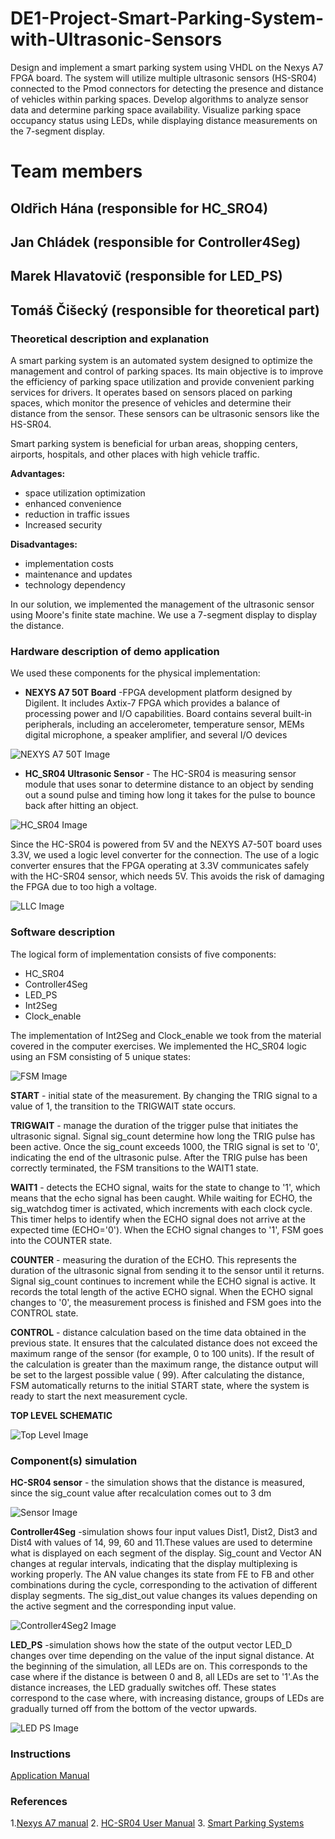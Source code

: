 # DE1-Project-Smart-Parking-System-with-Ultrasonic-Sensors
Design and implement a smart parking system using VHDL on the Nexys A7 FPGA board. The system will utilize multiple ultrasonic sensors (HS-SR04) connected to the Pmod connectors for detecting the presence and distance of vehicles within parking spaces. Develop algorithms to analyze sensor data and determine parking space availability. Visualize parking space occupancy status using LEDs, while displaying distance measurements on the 7-segment display.

# Team members
## Oldřich Hána (responsible for HC_SRO4)
## Jan Chládek (responsible for Controller4Seg)
## Marek Hlavatovič (responsible for LED_PS)
## Tomáš Čišecký (responsible for theoretical part)
### Theoretical description and explanation

A smart parking system is an automated system designed to optimize the management and control of parking spaces. Its main objective is to improve the efficiency of parking space utilization and provide convenient parking services for drivers. It operates based on sensors placed on parking spaces, which monitor the presence of vehicles and determine their distance from the sensor. These sensors can be ultrasonic sensors like the HS-SR04. 

Smart parking system is beneficial for urban areas, shopping centers, airports, hospitals, and other places with high vehicle traffic.

**Advantages:**
- space utilization optimization
- enhanced convenience
- reduction in traffic issues
- Increased security

**Disadvantages:**
- implementation costs
- maintenance and updates
- technology dependency

In our solution, we implemented the management of the ultrasonic sensor using Moore's finite state machine. We use a 7-segment display to display the distance.

### Hardware description of demo application
We used these components for the physical implementation:
-  **NEXYS A7 50T Board** -FPGA development platform designed by Digilent. It includes Axtix-7 FPGA which provides a balance of processing power and I/O capabilities. Board contains several built-in peripherals, including an accelerometer, temperature sensor, MEMs digital microphone, a speaker amplifier, and several I/O devices

  ![NEXYS A7 50T Image](https://github.com/HanaO10/DE1-Project-Smart-Parking-System-with-Ultrasonic-Sensors/blob/main/projekt_de1.srcs/images/nexys_board.png?raw=true)
  
-  **HC_SR04 Ultrasonic Sensor** - The HC-SR04 is measuring sensor module that uses sonar to determine distance to an object by sending out a sound pulse and timing how long it takes for the pulse to bounce back after hitting an object.

![HC_SR04 Image](https://github.com/HanaO10/DE1-Project-Smart-Parking-System-with-Ultrasonic-Sensors/blob/main/projekt_de1.srcs/images/hcsr04.png?raw=true)

Since the HC-SR04 is powered from 5V and the NEXYS A7-50T board uses 3.3V, we used a logic level converter for the connection. The use of a logic converter ensures that the FPGA operating at 3.3V communicates safely with the HC-SR04 sensor, which needs 5V. This avoids the risk of damaging the FPGA due to too high a voltage.

![LLC Image](https://github.com/HanaO10/DE1-Project-Smart-Parking-System-with-Ultrasonic-Sensors/blob/main/projekt_de1.srcs/images/llc.png?raw=true)


### Software description
The logical form of implementation consists of five components:
- HC_SR04 
-	Controller4Seg 
-	LED_PS
-	Int2Seg
-	Clock_enable
  
The implementation of Int2Seg and Clock_enable we took from the material covered in the computer exercises. We implemented the HC_SR04 logic using an FSM consisting of 5 unique states:

![FSM Image](newfolder/FSM.png)

**START** - initial state of the measurement. By changing the TRIG signal to a value of 1, the transition to the TRIGWAIT state occurs.

**TRIGWAIT** - manage the duration of the trigger pulse that initiates the ultrasonic signal. Signal sig_count determine how long the TRIG pulse has been active. Once the sig_count exceeds 1000, the TRIG signal is set to '0', indicating the end of the ultrasonic pulse. After the TRIG pulse has been correctly terminated, the FSM transitions to the WAIT1 state.

**WAIT1** - detects the ECHO signal, waits for the state to change to '1', which means that the echo signal has been caught. While waiting for ECHO, the sig_watchdog timer is activated, which increments with each clock cycle. This timer helps to identify when the ECHO signal does not arrive at the expected time (ECHO='0'). When the ECHO signal changes to '1', FSM goes into the COUNTER state.

**COUNTER** - measuring the duration of the ECHO. This represents the duration of the ultrasonic signal from sending it to the sensor until it returns. Signal sig_count continues to increment while the ECHO signal is active. It records the total length of the active ECHO signal. When the ECHO signal changes to '0', the measurement process is finished and FSM goes into the CONTROL state.

**CONTROL** - distance calculation based on the time data obtained in the previous state. It ensures that the calculated distance does not exceed the maximum range of the sensor (for example, 0 to 100 units). If the result of the calculation is greater than the maximum range, the distance output will be set to the largest possible value ( 99). After calculating the distance, FSM automatically returns to the initial START state, where the system is ready to start the next measurement cycle.

**TOP LEVEL SCHEMATIC**

![Top Level Image](https://github.com/HanaO10/DE1-Project-Smart-Parking-System-with-Ultrasonic-Sensors/blob/main/projekt_de1.srcs/images/top_level_schematic.jpg?raw=true)

### Component(s) simulation

**HC-SR04 sensor** - the simulation shows that the distance is measured, since the sig_count value after recalculation comes out to 3 dm

![Sensor Image](https://github.com/HanaO10/DE1-Project-Smart-Parking-System-with-Ultrasonic-Sensors/blob/main/projekt_de1.srcs/images/tb_sensor.png?raw=true)

**Controller4Seg** -simulation shows four input values Dist1, Dist2, Dist3 and Dist4 with values of 14, 99, 60 and 11.These values are used to determine what is displayed on each segment of the display.
Sig_count and Vector AN changes at regular intervals, indicating that the display multiplexing is working properly. The AN value changes its state from FE to FB and other combinations during the cycle, corresponding to the activation of different display segments. The sig_dist_out value changes its values depending on the active segment and the corresponding input value.

![Controller4Seg2 Image](https://github.com/HanaO10/DE1-Project-Smart-Parking-System-with-Ultrasonic-Sensors/blob/main/projekt_de1.srcs/images/Tb_Controler4Seg2.png?raw=true)


**LED_PS** -simulation shows how the state of the output vector LED_D changes over time depending on the value of the input signal distance. At the beginning of the simulation, all LEDs are on. This corresponds to the case where if the distance is between 0 and 8, all LEDs are set to '1'.As the distance increases, the LED gradually switches off. These states correspond to the case where, with increasing distance, groups of LEDs are gradually turned off from the bottom of the vector upwards.

![LED PS Image](https://github.com/HanaO10/DE1-Project-Smart-Parking-System-with-Ultrasonic-Sensors/blob/main/projekt_de1.srcs/images/tb_led_ps.png?raw=true)


### Instructions

[Application Manual](https://github.com/HanaO10/DE1-Project-Smart-Parking-System-with-Ultrasonic-Sensors/blob/main/projekt_de1.srcs/manual.pdf)

### References
1.[Nexys A7 manual](https://digilent.com/reference/_media/reference/programmable-logic/nexys-a7/nexys-a7_rm.pdf)
2. [HC-SR04 User Manual](https://web.eece.maine.edu/~zhu/book/lab/HC-SR04%20User%20Manual.pdf)
3.  [Smart Parking Systems](https://museonaturalistico.it/index.php/journal/article/download/557/442/1036)
